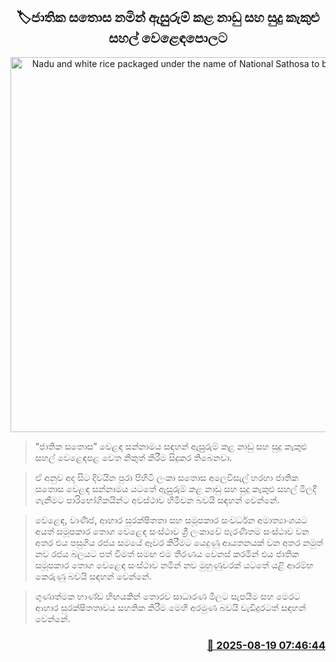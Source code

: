 <p align='center'><b><h2 align='center' title='Nadu and white rice packaged under the name of National Sathosa to be marketed'>🏷ජාතික සතොස නමින් ඇසුුරුම් කළ නාඩු සහ සුදු කැකුළු සහල් වෙළෙඳපොලට</h2></b></p>
<p align='center'><img src='https://helakuru.sgp1.cdn.digitaloceanspaces.com/esana/images/lib/sathosa-na.jpg' width='600' alt='Nadu and white rice packaged under the name of National Sathosa to be marketed'></p>

> “ජාතික සතොස” වෙළඳ සන්නාමය සඳහන් ඇසුුරුම් කළ නාඩු සහ සුදු කැකුළු සහල් වෙළෙඳපළ වෙත නිකුත් කිරීම සිදුකර තිබෙනවා.

> ඒ අනුව අද සිට දිවයින පුරා පිහිටි ලංකා සතොස අලෙවිසැල් හරහා ජාතික සතොස වෙළඳ සන්නාමය යටතේ ඇසුුරුම් කළ නාඩු සහ සුදු කැකුළු සහල් මිලදී ගැනීමට පාරිභෝගිකයින්ට අවස්ථාව හිමිවන බවයි සඳහන් වෙන්නේ.

> වෙළෙඳ, වාණිජ, ආහාර සුරක්ෂිතතා සහ සමූපකාර සංවර්ධන අමාත්‍යාංශයට අයත් සමූපකාර තොග වෙළෙඳ සංස්ථාව ශ්‍රී ලංකාවේ පැරණිතම සංස්ථාව වන අතර එය පසුගිය රජය සමයේ ඈවර කිරීමට යෙදුණු ආයතනයක් වන අතර නමුත් නව රජය බලයට පත් වීමත් සමඟ එම තීරණය වෙනස් කරමින් එය ජාතික සමූපකාර තොග වෙළෙඳ සංස්ථාව නමින් නව මුහුණුවරක් යටතේ යළි ආරම්භ කෙරුණු බවයි සඳහන් වෙන්නේ.

> ගුණාත්මක භාණ්ඩ හිඟයකින් තොරව සාධාරණ මිලට සැපයී‍ම සහ මෙරට ආහාර සුරක්ෂිතතාවය සහතික කිරීම මෙහි අරමුණ බවයි වැඩිදුරටත් සඳහන් වෙන්නේ.



<h3 align='right'><a href='https://www.helakuru.lk/esana/p/112806/'>📅 2025-08-19 07:46:44</a></h3>

